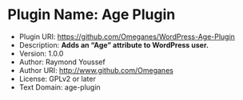 # Plugin Name: Age Plugin
- Plugin URI: https://github.com/Omeganes/WordPress-Age-Plugin
- Description: <strong>Adds an “Age” attribute to WordPress user.</strong>
- Version: 1.0.0
- Author: Raymond Youssef
- Author URI: http://www.github.com/Omeganes
- License: GPLv2 or later
- Text Domain: age-plugin
